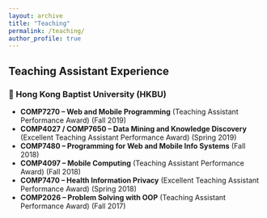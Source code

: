 ```yaml
---
layout: archive
title: "Teaching"
permalink: /teaching/
author_profile: true
---
```


## Teaching Assistant Experience

### 🏫 Hong Kong Baptist University (HKBU)

- **COMP7270 – Web and Mobile Programming** (Teaching Assistant Performance Award) (Fall 2019)  
- **COMP4027 / COMP7650 – Data Mining and Knowledge Discovery** (Excellent Teaching Assistant Performance Award) (Spring 2019)  
- **COMP7480 – Programming for Web and Mobile Info Systems** (Fall 2018)  
- **COMP4097 – Mobile Computing** (Teaching Assistant Performance Award) (Fall 2018)  
- **COMP7470 – Health Information Privacy** (Excellent Teaching Assistant Performance Award) (Spring 2018) 
- **COMP2026 – Problem Solving with OOP** (Teaching Assistant Performance Award) (Fall 2017) 
